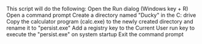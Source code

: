 
This script will do the following:
    Open the Run dialog (Windows key + R)
    Open a command prompt
    Create a directory named "Ducky" in the C: drive
    Copy the calculator program (calc.exe) to the newly created directory and rename it to "persist.exe"
    Add a registry key to the Current User run key to execute the "persist.exe" on system startup
    Exit the command prompt
